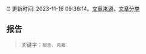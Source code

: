 :alarm_clock: 更新时间: 2023-11-16 09:36:14。[文章来源](/README.md)、[文章分类](/TAGS.md)

## 报告


> 关键字：`报告`、`月报`



